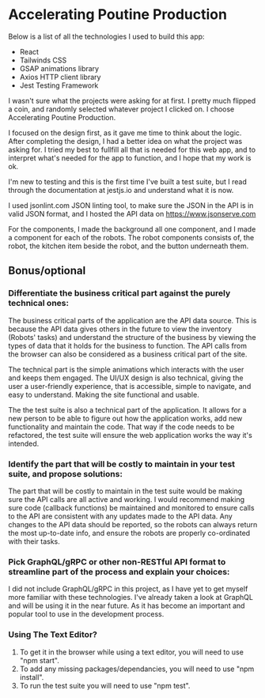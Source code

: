 # Accelerating Poutine Production

Below is a list of all the technologies I used to build this app:

- React
- Tailwinds CSS
- GSAP animations library
- Axios HTTP client library
- Jest Testing Framework

I wasn't sure what the projects were asking for at first. I pretty much flipped a coin, and randomly selected whatever project I clicked on. I choose Accelerating Poutine Production.

I focused on the design first, as it gave me time to think about the logic. After completing the design, I had a better idea on what the project was asking for. I tried my best to fullfill all that is needed for this web app, and to interpret what's needed for the app to function, and I hope that my work is ok.

I'm new to testing and this is the first time I've built a test suite, but I read through the documentation at jestjs.io and understand what it is now.

I used jsonlint.com JSON linting tool, to make sure the JSON in the API is in valid JSON format, and I hosted the API data on https://www.jsonserve.com

For the components, I made the background all one component, and I made a component for each of the robots. The robot components consists of, the robot, the kitchen item beside the robot, and the button underneath them.

## Bonus/optional

### Differentiate the business critical part against the purely technical ones:

The business critical parts of the application are the API data source. This is because the API data gives others in the future to view the inventory (Robots' tasks) and understand the structure of the business by viewing the types of data that it holds for the business to function. The API calls from the browser can also be considered as a business critical part of the site.

The technical part is the simple animations which interacts with the user and keeps them engaged. The UI/UX design is also technical, giving the user a user-friendly experience, that is accessible, simple to navigate, and easy to understand. Making the site functional and usable.

The the test suite is also a technical part of the application. It allows for a new person to be able to figure out how the application works, add new functionality and maintain the code. That way if the code needs to be refactored, the test suite will ensure the web application works the way it's intended.

### Identify the part that will be costly to maintain in your test suite, and propose solutions:

The part that will be costly to maintain in the test suite would be making sure the API calls are all active and working. I would recommend making sure code (callback functions) be maintained and monitored to ensure calls to the API are consistent with any updates made to the API data. Any changes to the API data should be reported, so the robots can always return the most up-to-date info, and ensure the robots are properly co-ordinated with their tasks.

### Pick GraphQL/gRPC or other non-RESTful API format to streamline part of the process and explain your choices:

I did not include GraphQL/gRPC in this project, as I have yet to get myself more familiar with these technologies. I've already taken a look at GraphQL and will be using it in the near future. As it has become an important and popular tool to use in the development process.

### Using The Text Editor?
1. To get it in the browser while using a text editor, you will need to use "npm start".
2. To add any missing packages/dependancies, you will need to use "npm install".
3. To run the test suite you will need to use "npm test".
